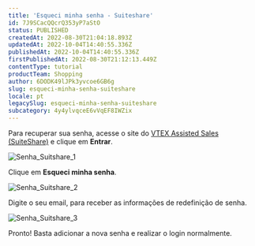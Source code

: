 ```yaml
---
title: 'Esqueci minha senha - Suiteshare'
id: 7J9SCacQQcrQ353yP7aStO
status: PUBLISHED
createdAt: 2022-08-30T21:04:18.893Z
updatedAt: 2022-10-04T14:40:55.336Z
publishedAt: 2022-10-04T14:40:55.336Z
firstPublishedAt: 2022-08-30T21:12:13.449Z
contentType: tutorial
productTeam: Shopping
author: 6DODK49lJPk3yvcoe6GB6g
slug: esqueci-minha-senha-suiteshare
locale: pt
legacySlug: esqueci-minha-senha-suiteshare
subcategory: 4y4ylvqceE6vVqEF8IWZix
---
```


Para recuperar sua senha, acesse o site do [VTEX Assisted Sales (SuiteShare)](https://suiteshare.com) e clique em **Entrar**. 

![Senha_Suitshare_1](//images.ctfassets.net/alneenqid6w5/4tYRuHpLYfRQNao1GV3Tix/dacb5d395c1e04aeaeb9fb438df56b27/Senha_Suitshare_1.png)

Clique em **Esqueci minha senha**.

![Senha_Suitshare_2](//images.ctfassets.net/alneenqid6w5/1F57gl3OYPJz4VxNghFIZM/d3af7ad7764de2b15dd3c305b2263597/Senha_Suitshare_2.png)

Digite o seu email, para receber as informações de redefinição de senha.

![Senha_Suitshare_3](//images.ctfassets.net/alneenqid6w5/6K44Aat6Ad3HVg2wwCKsq2/ba3d2d6801e39cd0650cbed4c0fc30a1/Senha_Suitshare_3.png)

Pronto! Basta adicionar a nova senha e realizar o login normalmente.
